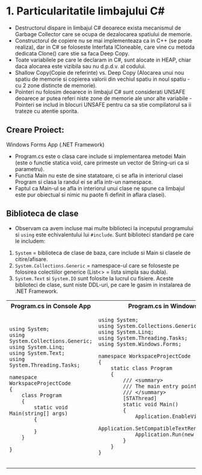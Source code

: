# 1. Particularitatile limbajului C#
- Destructorul dispare in limbajul C# deoarece exista mecanismul de Garbage Collector care se ocupa de dezalocarea spatiului de memorie.</br>
- Constructorul de copiere nu se mai implementeaza ca in C++ (se poate realiza), dar in C# se foloseste Interfata ICloneable, care vine cu metoda dedicata Clone() care stie sa faca Deep Copy.</br>
- Toate variabilele pe care le declaram in C#, sunt alocate in HEAP, chiar daca alocarea este vizibila sau nu d.p.d.v. al codului.</br>
- Shallow Copy(Copie de referinte) vs. Deep Copy (Alocarea unui nou spatiu de memorie si copierea valorii din vechiul spatiu in noul spatiu - cu 2 zone distincte de memorie).</br>
- Pointeri nu folosim deoarece in limbajul C# sunt considerati UNSAFE deoarece ar putea referi niste zone de memorie ale unor alte variabile - Pointeri se includ in blocuri UNSAFE pentru ca sa stie compilatorul sa ii trateze cu atentie sporita.</br>

## Creare Proiect:
Windows Forms App (.NET Framework)
- Program.cs este o clasa care include si implementarea metodei Main (este o functie statica void, care primeste un vector de String-uri ca si parametru).</br>
- Functia Main nu este de sine statatoare, ci se afla in interiorul clasei Program si clasa la randul ei se afla intr-un namespace.</br>
- Faptul ca Main-ul se afla in interiorul unui clase ne spune ca limbajul este pur obiectual si nimic nu paote fi definit in aflara clasei).</br>

## Biblioteca de clase
- Observam ca avem incluse mai  multe biblioteci la inceputul programului si `using` este echivalentului lui `#include`. Sunt biblioteci standard pe care le includem:
1. `System` =  biblioteca de clase de baza, care include si Main si clasele de citire/afisare.</br>
2. `System.Collections.Generic` = namespace-ul care se foloseste pe folosirea colectiilor generice (List<> = lista simpla sau dubla).</br>
3. `System.Text` si `System.IO` sunt folosite la lucrul cu fisiere. 
Aceste biblioteci de clase, sunt niste DDL-uri, pe care le gasim in instalarea de .NET Framework.


<!--************************************ TABEL****************************************************-->
<table>
<tbody>
<!------------------------------------------ TITLU-------------------------------------------------->
<tr>
<th>Program.cs in Console App</th>
<th>Program.cs in Windows Forms App</th>
</tr>
<!----------------------------------------- TITLU--------------------------------------------------->	
<!--------------------------------------- PRIMA COLOANA - CONSOLE APP--------------------------------->
<tr>
<td>
	
```Csharp
using System;
using System.Collections.Generic;
using System.Linq;
using System.Text;
using System.Threading.Tasks;

namespace WorkspaceProjectCode
{
    class Program
    {
        static void Main(string[] args)
        {
           
        }
    }

}
```
				
</td>
<!------------------------------------ A DOUA COLOANA - WINDOWS FORMS APP------------------------------------>
<td>
	
```Csharp
using System;
using System.Collections.Generic;
using System.Linq;
using System.Threading.Tasks;
using System.Windows.Forms;

namespace WorkspaceProjectCode
{
    static class Program
    {
        /// <summary>
        /// The main entry point for the application.
        /// </summary>
        [STAThread]
        static void Main()
        {
            Application.EnableVisualStyles();
            Application.SetCompatibleTextRenderingDefault(false);
            Application.Run(new Form1());
        }
    }
}


```

</td>
</tr>
</tbody>
</table>
<!--************************************ TABEL****************************************************-->

